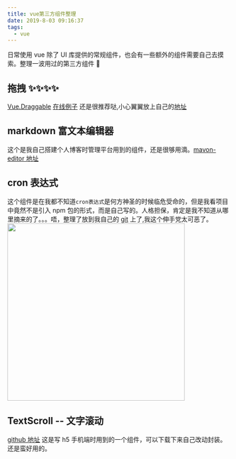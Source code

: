 ```yaml
---
title: vue第三方组件整理
date: 2019-8-03 09:16:37
tags:
  - vue
---
```


日常使用 vue 除了 UI 库提供的常规组件，也会有一些额外的组件需要自己去摸索。整理一波用过的第三方组件 💖

<!--more-->

## 拖拽 ✨✨✨✨

[Vue.Draggable](https://github.com/SortableJS/Vue.Draggable)
[在线例子](https://sortablejs.github.io/Vue.Draggable/#/simple)
还是很推荐哒,小心翼翼放上自己的[地址](https://github.com/JMjiayou8/static_demo/tree/master/blog/draggable)

## markdown 富文本编辑器

这个是我自己搭建个人博客时管理平台用到的组件，还是很够用滴。[mavon-editor 地址](https://www.npmjs.com/package/mavon-editor)

## cron 表达式

这个组件是在我都不知道`cron表达式`是何方神圣的时候临危受命的，但是我看项目中竟然不是引入 npm 包的形式，而是自己写的。人格担保，肯定是我不知道从哪里摘来的了。。。唔，整理了放到我自己的 [git](https://github.com/JMjiayou8/static_demo/tree/master/blog/CronInput) 上了,我这个伸手党太可恶了。
<img width=400 src="/images/cron.png" >

## TextScroll -- 文字滚动

[github 地址](https://github.com/bingyang519/vueFlexibleComponents)
这是写 h5 手机端时用到的一个组件，可以下载下来自己改动封装。还是蛮好用的。
